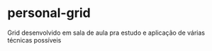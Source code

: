 # personal-grid
Grid desenvolvido em sala de aula pra estudo e aplicação de várias técnicas possíveis
